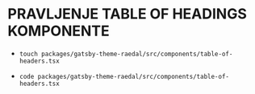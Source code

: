 # PRAVLJENJE TABLE OF HEADINGS KOMPONENTE

- `touch packages/gatsby-theme-raedal/src/components/table-of-headers.tsx`

- `code packages/gatsby-theme-raedal/src/components/table-of-headers.tsx`
